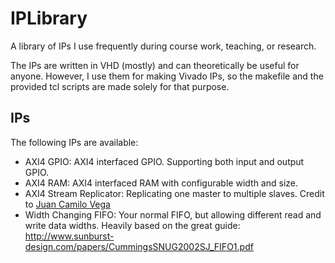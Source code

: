 # IPLibrary

A library of IPs I use frequently during course work, teaching, or research.

The IPs are written in VHD (mostly) and can theoretically be useful for anyone. However, I use them for making Vivado IPs, so the makefile and the provided tcl scripts are made solely for that purpose.

## IPs
The following IPs are available:
- AXI4 GPIO: AXI4 interfaced GPIO. Supporting both input and output GPIO.
- AXI4 RAM: AXI4 interfaced RAM with configurable width and size.
- AXI4 Stream Replicator: Replicating one master to multiple slaves. Credit to [Juan Camilo Vega](https://github.com/juancamilovega)
- Width Changing FIFO: Your normal FIFO, but allowing different read and write data widths. Heavily based on the great guide: http://www.sunburst-design.com/papers/CummingsSNUG2002SJ_FIFO1.pdf
